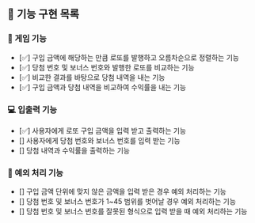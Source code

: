 ## 🧾 기능 구현 목록

### 🚀 게임 기능

- [✅] 구입 금액에 해당하는 만큼 로또를 발행하고 오름차순으로 정렬하는 기능
- [✅] 당첨 번호 및 보너스 번호와 발행한 로또를 비교하는 기능
- [✅] 비교한 결과를 바탕으로 당첨 내역을 내는 기능
- [✅] 구입 금액과 당첨 내역을 비교하여 수익률을 내는 기능

### 💻 입출력 기능

- [✅] 사용자에게 로또 구입 금액을 입력 받고 출력하는 기능
- [] 사용자에게 당첨 번호와 보너스 번호를 입력 받는 기능
- [] 당첨 내역과 수익률을 출력하는 기능

### 🚨 예외 처리 기능

- [] 구입 금액 단위에 맞지 않은 금액을 입력 받은 경우 예외 처리하는 기능
- [] 당첨 번호 및 보너스 번호가 1~45 범위를 벗어날 경우 예외 처리하는 기능
- [] 당첨 번호 및 보너스 번호를 잘못된 형식으로 입력 받을 때 예외 처리하는 기능
